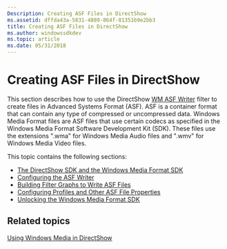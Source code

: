 ```yaml
---
Description: Creating ASF Files in DirectShow
ms.assetid: dffda43a-5831-4889-864f-81351b9e2bb3
title: Creating ASF Files in DirectShow
ms.author: windowssdkdev
ms.topic: article
ms.date: 05/31/2018
---
```


# Creating ASF Files in DirectShow

This section describes how to use the DirectShow [WM ASF Writer](wm-asf-writer-filter.md) filter to create files in Advanced Systems Format (ASF). ASF is a container format that can contain any type of compressed or uncompressed data. Windows Media Format files are ASF files that use certain codecs as specified in the Windows Media Format Software Development Kit (SDK). These files use the extensions ".wma" for Windows Media Audio files and ".wmv" for Windows Media Video files.

This topic contains the following sections:

-   [The DirectShow SDK and the Windows Media Format SDK](the-directshow-sdk-and-the-windows-media-format-sdk.md)
-   [Configuring the ASF Writer](configuring-the-asf-writer.md)
-   [Building Filter Graphs to Write ASF Files](building-filter-graphs-to-write-asf-files.md)
-   [Configuring Profiles and Other ASF File Properties](configuring-profiles-and-other-asf-file-properties.md)
-   [Unlocking the Windows Media Format SDK](unlocking-the-windows-media-format-sdk.md)

## Related topics

<dl> <dt>

[Using Windows Media in DirectShow](using-windows-media-in-directshow.md)
</dt> </dl>

 

 



